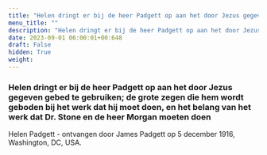 ```yaml
---
title: "Helen dringt er bij de heer Padgett op aan het door Jezus gegeven gebed te gebruiken; de grote zegen die hem wordt geboden bij het werk dat hij moet doen, en het belang van het werk dat Dr. Stone en de heer Morgan moeten doen"
menu_title: ""
description: "Helen dringt er bij de heer Padgett op aan het door Jezus gegeven gebed te gebruiken; de grote zegen die hem wordt geboden bij het werk dat hij moet doen, en het belang van het werk dat Dr. Stone en de heer Morgan moeten doen"
date: 2023-09-01 06:00:01+00:648
draft: False
hidden: True
weight:
---
```

### Helen dringt er bij de heer Padgett op aan het door Jezus gegeven gebed te gebruiken; de grote zegen die hem wordt geboden bij het werk dat hij moet doen, en het belang van het werk dat Dr. Stone en de heer Morgan moeten doen

Helen Padgett - ontvangen door James Padgett op 5 december 1916, Washington, DC, USA.
